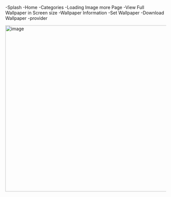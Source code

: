 -Splash
-Home
-Categories
-Loading Image more Page
-View Full Wallpaper in Screen size
-Wallpaper Information
-Set Wallpaper
-Download Wallpaper
-provider

<img width="521" alt="image" src="https://github.com/Ismail-Jabiulla/wallpaper_app/assets/41004552/6f0ef251-d6ec-4bac-b39b-fa836cfb6e39">
